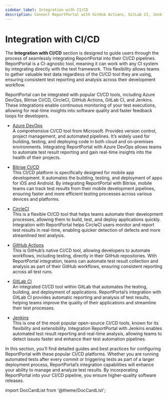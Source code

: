```yaml
---
sidebar_label: Integration with CI/CD
description: Connect ReportPortal with GitHub Actions, GitLab CI, Jenkins, and more to automate quality checks and surface insights in your test execution dashboard.
---
```


# Integration with CI/CD

The **Integration with CI/CD** section is designed to guide users through the process of seamlessly integrating ReportPortal into their CI/CD pipelines. ReportPortal is a CI-agnostic tool, meaning it can work with any CI system by integrating directly with the test framework. This flexibility allows teams to gather valuable test data regardless of the CI/CD tool they are using, ensuring consistent test reporting and analysis across their development workflow.

ReportPortal can be integrated with popular CI/CD tools, including Azure DevOps, Bitrise CI/CD, CircleCI, GitHub Actions, GitLab CI, and Jenkins. These integrations enable continuous monitoring of your test executions, allowing for real-time insights into software quality and faster feedback loops for developers.

- [Azure DevOps](/quality-gates/IntegrationWithCICD/IntegrationWithAzureDevOps/)<br />
A comprehensive CI/CD tool from Microsoft. Provides version control, project management, and automated pipelines. It’s widely used for building, testing, and deploying code in both cloud and on-premises environments. Integrating ReportPortal with Azure DevOps allows teams to automate test result reporting and gain real-time insights into the health of their projects.

- [Bitrise CI/CD](/quality-gates/IntegrationWithCICD/IntegrationWithBitrise/)<br />
This CI/CD platform is specifically designed for mobile app development. It automates the building, testing, and deployment of apps for iOS and Android. By integrating ReportPortal with Bitrise, mobile teams can track test results from their mobile development pipelines, ensuring faster and more efficient testing processes across various devices and platforms.

- [CircleCI](/quality-gates/IntegrationWithCICD/IntegrationWithCircleCI/)<br />
This is a flexible CI/CD tool that helps teams automate their development processes, allowing them to build, test, and deploy applications quickly. Integration with ReportPortal helps CircleCI users monitor and report test results in real-time, enabling quicker detection of defects and more streamlined test analysis.

- [GitHub Actions](/quality-gates/IntegrationWithCICD/IntegrationWithGitHubActions/)<br />
This is GitHub’s native CI/CD tool, allowing developers to automate workflows, including testing, directly in their GitHub repositories. With ReportPortal integration, teams can automate test result collection and analysis as part of their GitHub workflows, ensuring consistent reporting across all test runs.

- [GitLab CI](/quality-gates/IntegrationWithCICD/IntegrationWithGitLabCI/)<br />
An integrated CI/CD tool within GitLab that automates the testing, building, and deployment of applications. ReportPortal’s integration with GitLab CI provides automatic reporting and analysis of test results, helping teams improve the quality of their applications and streamline their test processes.

- [Jenkins](/quality-gates/IntegrationWithCICD/IntegrationWithJenkins/)<br />
This is one of the most popular open-source CI/CD tools, known for its flexibility and extensibility. Integration ReportPortal with Jenkins enables automated test result reporting and real-time analysis, allowing teams to detect issues faster and enhance their test automation pipelines.

In this section, you’ll find detailed guides and best practices for configuring ReportPortal with these popular CI/CD platforms. Whether you are running automated tests after every commit or triggering tests as part of a larger deployment process, ReportPortal’s integration capabilities will enhance your ability to manage and analyze test results. By incorporating ReportPortal into your CI/CD pipeline, you ensure higher-quality software releases.

import DocCardList from '@theme/DocCardList';

<DocCardList />
